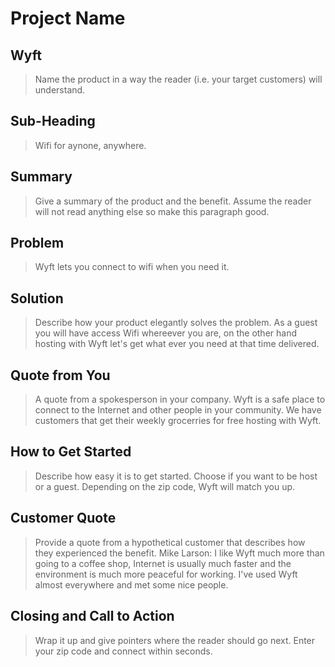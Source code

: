 # Project Name #

<!--
> This material was originally posted [here](http://www.quora.com/What-is-Amazons-approach-to-product-development-and-product-management). It is reproduced here for posterities sake.

There is an approach called "working backwards" that is widely used at Amazon. They work backwards from the customer, rather than starting with an idea for a product and trying to bolt customers onto it. While working backwards can be applied to any specific product decision, using this approach is especially important when developing new products or features.

For new initiatives a product manager typically starts by writing an internal press release announcing the finished product. The target audience for the press release is the new/updated product's customers, which can be retail customers or internal users of a tool or technology. Internal press releases are centered around the customer problem, how current solutions (internal or external) fail, and how the new product will blow away existing solutions.

If the benefits listed don't sound very interesting or exciting to customers, then perhaps they're not (and shouldn't be built). Instead, the product manager should keep iterating on the press release until they've come up with benefits that actually sound like benefits. Iterating on a press release is a lot less expensive than iterating on the product itself (and quicker!).

If the press release is more than a page and a half, it is probably too long. Keep it simple. 3-4 sentences for most paragraphs. Cut out the fat. Don't make it into a spec. You can accompany the press release with a FAQ that answers all of the other business or execution questions so the press release can stay focused on what the customer gets. My rule of thumb is that if the press release is hard to write, then the product is probably going to suck. Keep working at it until the outline for each paragraph flows.

Oh, and I also like to write press-releases in what I call "Oprah-speak" for mainstream consumer products. Imagine you're sitting on Oprah's couch and have just explained the product to her, and then you listen as she explains it to her audience. That's "Oprah-speak", not "Geek-speak".

Once the project moves into development, the press release can be used as a touchstone; a guiding light. The product team can ask themselves, "Are we building what is in the press release?" If they find they're spending time building things that aren't in the press release (overbuilding), they need to ask themselves why. This keeps product development focused on achieving the customer benefits and not building extraneous stuff that takes longer to build, takes resources to maintain, and doesn't provide real customer benefit (at least not enough to warrant inclusion in the press release).
 -->

## Wyft ##
  > Name the product in a way the reader (i.e. your target customers) will understand.

## Sub-Heading ##
  > Wifi for aynone, anywhere.

## Summary ##
  > Give a summary of the product and the benefit. Assume the reader will not read anything else so make this paragraph good.

## Problem ##
  > Wyft lets you connect to wifi when you need it.

## Solution ##
  > Describe how your product elegantly solves the problem.
  As a guest you will have access Wifi whereever you are, on the other hand hosting with Wyft let's get what ever you need at that time delivered.

## Quote from You ##
  > A quote from a spokesperson in your company.
  Wyft is a safe place to connect to the Internet and other people in your community. We have customers that get their weekly grocerries for free hosting with Wyft.

## How to Get Started ##
  > Describe how easy it is to get started.
  Choose if you want to be host or a guest. Depending on the zip code, Wyft will match you up.

## Customer Quote ##
  > Provide a quote from a hypothetical customer that describes how they experienced the benefit.
  Mike Larson:
    I like Wyft much more than going to a coffee shop, Internet is usually much faster and the environment is much more peaceful for working. I've used Wyft almost everywhere and met some nice people.

## Closing and Call to Action ##
  > Wrap it up and give pointers where the reader should go next.
  Enter your zip code and connect within seconds.